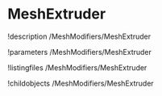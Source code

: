 <!-- MOOSE Documentation Stub: Remove this when content is added. -->

# MeshExtruder
!description /MeshModifiers/MeshExtruder

!parameters /MeshModifiers/MeshExtruder

!listingfiles /MeshModifiers/MeshExtruder

!childobjects /MeshModifiers/MeshExtruder
